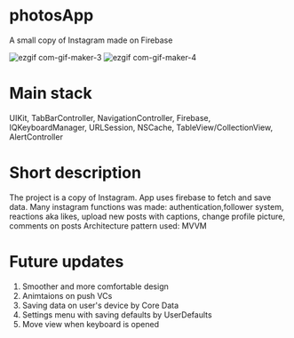 # photosApp

A small copy of Instagram made on Firebase

![ezgif com-gif-maker-3](https://user-images.githubusercontent.com/58361435/208129781-86a99f78-c533-4dac-96a2-c00790bb4ada.gif)
![ezgif com-gif-maker-4](https://user-images.githubusercontent.com/58361435/208129792-6ba79fdb-3358-4363-a16e-11fd5695f1d7.gif)

# Main stack
UIKit, TabBarController, NavigationController, Firebase, IQKeyboardManager, URLSession, NSCache, TableView/CollectionView, AlertController

# Short description
The project is a copy of Instagram. App uses firebase to fetch and save data. Many instagram functions was made: authentication,follower system, reactions aka likes, upload new posts with captions, change profile picture, comments on posts 
Architecture pattern used: MVVM

# Future updates
1) Smoother and more comfortable design
2) Animtaions on push VCs
3) Saving data on user's device by Core Data
4) Settings menu with saving defaults by UserDefaults
5) Move view when keyboard is opened
